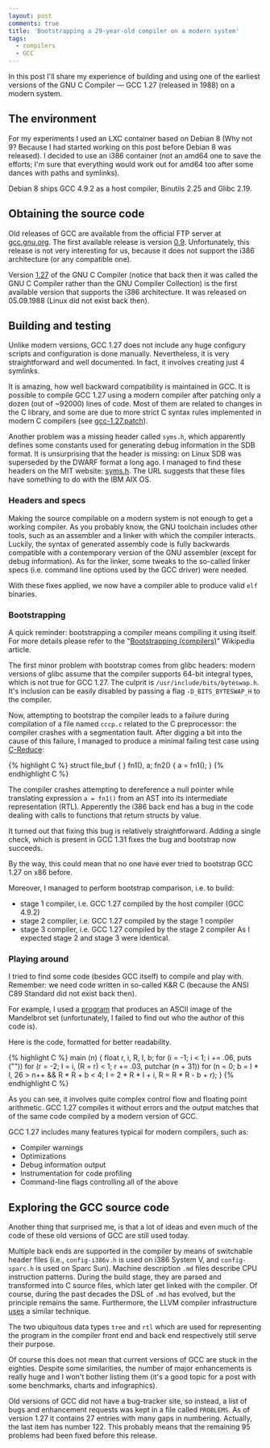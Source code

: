 ```yaml
---
layout: post
comments: true
title: 'Bootstrapping a 29-year-old compiler on a modern system'
tags:
  - compilers
  - GCC
---
```


In this post I'll share my experience of building and using one of the
earliest versions of the GNU C Compiler &mdash; GCC 1.27 (released in 1988)
on a modern system.

## The environment

For my experiments I used an LXC container based on Debian 8 (Why not 9?
Because I had started working on this post before Debian 8 was released). I
decided to use an i386 container (not an amd64 one to save the efforts; I'm
sure that everything would work out for amd64 too after some dances with
paths and symlinks).

Debian 8 ships GCC 4.9.2 as a host compiler, Binutils 2.25 and Glibc 2.19.

## Obtaining the source code

Old releases of GCC are available from the official FTP server at
[gcc.gnu.org](ftp://gcc.gnu.org/pub/gcc/old-releases/). The first available
release is version [0.9](ftp://gcc.gnu.org/pub/gcc/old-releases/gcc-1/gcc-0.9.tar.bz2).
Unfortunately, this release is not very interesting for us, because it does not support
the i386 architecture (or any compatible one).

Version [1.27](ftp://gcc.gnu.org/pub/gcc/old-releases/gcc-1/gcc-1.27.tar.bz2) of
the GNU C Compiler (notice that back then it was called the GNU C Compiler
rather than the GNU Compiler Collection) is the first available version that
supports the i386 architecture. It was released on 05.09.1988 (Linux did
not exist back then).

## Building and testing

Unlike modern versions, GCC 1.27 does not include any huge configury scripts
and configuration is done manually. Nevertheless, it is very straightforward and
well documented. In fact, it involves creating just 4 symlinks.

It is amazing, how well backward compatibility is maintained in GCC. It
is possible to compile GCC 1.27 using a modern compiler after patching only
a dozen (out of ~92000) lines of code. Most of them are related to changes
in the C library, and some are due to more strict C syntax rules implemented in
modern C compilers (see [gcc-1.27.patch](https://gist.github.com/miyuki/9eab2c6a43e23c95183eb39e1f5e6833)).

Another problem was a missing header called `syms.h`, which apparently defines
some constants used for generating debug information in the SDB format. It
is unsurprising that the header is missing: on Linux SDB was superseded
by the DWARF format a long ago. I managed to find these headers on
the MIT website: [syms.h](http://www.mit.edu/afs.new/athena/system/rs_aix32/os/usr/include/syms.h).
The URL suggests that these files have something to do with the IBM AIX OS.

### Headers and specs

Making the source compilable on a modern system is not enough
to get a working compiler. As you probably know, the GNU toolchain includes
other tools, such as an assembler and a linker with which the compiler interacts.
Luckily, the syntax of generated assembly code is fully backwards compatible with
a contemporary version of the GNU assembler (except for debug information).
As for the linker, some tweaks to the so-called linker specs (i.e. command line
options used by the GCC driver) were needed.

With these fixes applied, we now have a compiler able to produce valid `elf`
binaries.

### Bootstrapping

A quick reminder: bootstrapping a compiler means compiling it using itself.
For more details please refer to the
&quot;[Bootstrapping (compilers)](https://en.wikipedia.org/wiki/Bootstrapping_(compilers))&quot;
Wikipedia article.

The first minor problem with bootstrap comes from glibc headers: modern
versions of glibc assume that the compiler supports 64-bit integral types,
which is not true for GCC 1.27. The culprit is `/usr/include/bits/byteswap.h`.
It's inclusion can be easily disabled by passing a flag `-D_BITS_BYTESWAP_H`
to the compiler.

Now, attempting to bootstrap the compiler leads to a failure during compilation
of a file named `cccp.c` related to the C preprocessor: the compiler crashes with a
segmentation fault. After digging a bit into the cause of this failure, I
managed to produce a minimal failing test case using
[C-Reduce](https://embed.cs.utah.edu/creduce/):

{% highlight C %}
struct file_buf { } fn1(), a;
fn2() { a = fn1(); }
{% endhighlight C %}

The compiler crashes attempting to dereference a null pointer while translating
expression `a = fn1()` from an AST into its intermediate representation (RTL).
Apperently the i386 back end has a bug in the code dealing with calls to
functions that return structs by value.

It turned out that fixing this bug is relatively straightforward. Adding
a single check, which is present in GCC 1.31 fixes the bug and bootstrap
now succeeds.

By the way, this could mean that no one have ever tried to bootstrap GCC 1.27
on x86 before.

Moreover, I managed to perform bootstrap comparison, i.e. to build:
- stage 1 compiler, i.e. GCC 1.27 compiled by the host compiler (GCC 4.9.2)
- stage 2 compiler, i.e. GCC 1.27 compiled by the stage 1 compiler
- stage 3 compiler, i.e. GCC 1.27 compiled by the stage 2 compiler
As I expected stage 2 and stage 3 were identical.

### Playing around

I tried to find some code (besides GCC itself) to compile and play with.
Remember: we need code written in so-called K&amp;R C (because
the ANSI C89 Standard did not exist back then).

For example, I used a
[program](https://people.sc.fsu.edu/~jburkardt/c_src/mandelbrot_ascii/mandelbrot_ascii.html)
that produces an ASCII image of the Mandelbrot set (unfortunately, I failed to
find out who the author of this code is).

Here is the code, formatted for better readability.

{% highlight C %}
main (n)
{
  float r, i, R, I, b;
  for (i = -1; i < 1; i += .06, puts (""))
    for (r = -2; I = i, (R = r) < 1; r += .03, putchar (n + 31))
      for (n = 0; b = I * I, 26 > n++ && R * R + b < 4;
        I = 2 * R * I + i, R = R * R - b + r);
}
{% endhighlight C %}

As you can see, it involves quite complex control flow and floating point
arithmetic. GCC 1.27 compiles it without errors and the output matches that of
the same code compiled by a modern version of GCC.

GCC 1.27 includes many features typical for modern compilers, such as:
* Compiler warnings
* Optimizations
* Debug information output
* Instrumentation for code profiling
* Command-line flags controlling all of the above

## Exploring the GCC source code

Another thing that surprised me, is that a lot of ideas and even much of the
code of these old versions of GCC are still used today.

Multiple back ends are supported in the compiler by means of switchable
header files (i.e., `config-i386v.h` is used on i386 System V, and
`config-sparc.h` is used on Sparc Sun). Machine description `.md` files
describe CPU instruction patterns. During the build stage, they are parsed
and transformed into C source files, which later get linked with the
compiler. Of course, during the past decades the DSL of `.md` has evolved,
but the principle remains the same. Furthermore, the LLVM compiler infrastructure
[uses](http://llvm.org/docs/CodeGenerator.html#using-tablegen-for-target-description)
a similar technique.

The two ubiquitous data types `tree` and `rtl` which are used for representing
the program in the compiler front end and back end respectively still serve
their purpose.

Of course this does not mean that current versions of GCC are stuck in the
eighties. Despite some similarities, the number of major enhancements is really
huge and I won't bother listing them (it's a good topic for a post with some
benchmarks, charts and infographics).

Old versions of GCC did not have a bug-tracker site, so instead, a list of bugs
and enhancement requests was kept in a file called `PROBLEMS`. As of version
1.27 it contains 27 entries with many gaps in numbering. Actually, the last
item has number 122. This probably means that the remaining 95 problems had
been fixed before this release.
